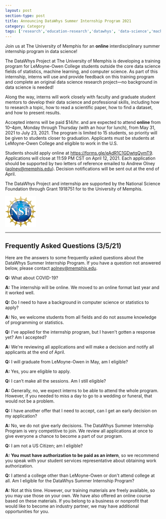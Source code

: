 ```yaml
---
layout: post
section-type: post
title: Announcing DataWhys Summer Internship Program 2021
category: Category
tags: ['research','education-research','datawhys', 'data-science','machine-learning','programming','statistics','service','outreach']
---
```

Join us at The University of Memphis for an **online** interdisciplinary summer internship program in data science! 

The DataWhys Project at The University of Memphis is developing a training program for LeMoyne-Owen College students outside the core data science fields of statistics, machine learning, and computer science. As part of this internship, interns will use and provide feedback on this training program and complete an original data science research project—no background in data science is needed! 

Along the way, interns will work closely with faculty and graduate student mentors to develop their data science and professional skills, including how to research a topic, how to read a scientific paper, how to find a dataset, and how to present results.  

Accepted interns will be paid $14/hr. and are expected to attend **online** from 10–4pm, Monday through Thursday (with an hour for lunch), from May 31, 2021 to July 23, 2021. The program is limited to 15 students, so priority will be given to students closer to graduation. Applicants must be students at LeMoyne-Owen College and eligible to work in the U.S.  

Students should apply online at https://forms.gle/eAdR1C1GDwtgQymT9. Applications will close at 11:59 PM CST on April 12, 2021. Each application should be supported by two letters of reference emailed to Andrew Olney (aolney@memphis.edu). Decision notifications will be sent out at the end of April. 

The DataWhys Project and internship are supported by the National
Science Foundation through Grant 1918751 for to the University of
Memphis.

[![NSF award information](/img/nsf-logo.png "NSF award information")](https://nsf.gov/awardsearch/showAward?AWD_ID=1918751&HistoricalAwards=false)

-----------------------------------------------------

## Frequently Asked Questions (3/5/21)

Here are the answers to some frequently asked questions about the
DataWhys Summer Internship Program. If you have a question not answered
below, please contact <aolney@memphis.edu>.

**Q:** What about COVID-19?

**A:** The internship will be online. We moved to an online format last year and it worked well.

**Q:** Do I need to have a background in computer science or statistics
to apply?

**A:** No, we welcome students from all fields and do not assume
knowledge of programming or statistics.

**Q:** I've applied for the internship program, but I haven't gotten a
response yet? Am I accepted?

**A:** We're reviewing all applications and will make a decision and
notify all applicants at the end of April.

**Q:** I will graduate from LeMoyne-Owen in May, am I eligible?

**A:** Yes, you are eligible to apply.

**Q:** I can’t make all the sessions. Am I still eligible?

**A:** Generally, no, we expect interns to be able to attend the whole
program. However, if you needed to miss a day to go to a wedding or
funeral, that would not be a problem.

**Q:** I have another offer that I need to accept, can I get an early
decision on my application?

**A:** No, we do not give early decisions. The DataWhys Summer
Internship Program is very competitive to join. We review all
applications at once to give everyone a chance to become a part of our
program.

**Q:** I am not a US Citizen; am I eligible?

**A:** **You must have authorization to be paid as an intern**, so we recommend you speak with your student services representative about obtaining work authorization.

**Q:** I attend a college other than LeMoyne-Owen or don't attend
college at all. Am I eligible for the DataWhys Summer Internship
Program?

**A:** Not at this time. However, our training materials are freely available, so you may use those on your own. We have also offered an online course based on these materials. If you belong to a business or nonprofit that would like to become an industry partner, we may have additional opportunities for you. 

